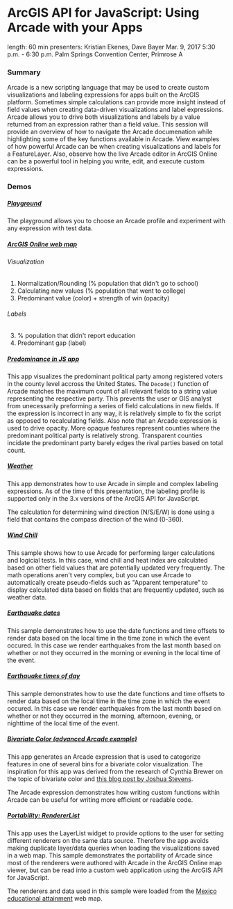 # ArcGIS API for JavaScript: Using Arcade with your Apps

length: 60 min
presenters: Kristian Ekenes, Dave Bayer
Mar. 9, 2017 5:30 p.m. - 6:30 p.m.
Palm Springs Convention Center, Primrose A

### Summary

Arcade is a new scripting language that may be used to create custom visualizations and labeling expressions for apps built on the ArcGIS platform. Sometimes simple calculations can provide more insight instead of field values when creating data-driven visualizations and label expressions. Arcade allows you to drive both visualizations and labels by a value returned from an expression rather than a field value. This session will provide an overview of how to navigate the Arcade documenation while highlighting some of the key functions available in Arcade. View examples of how powerful Arcade can be when creating visualizations and labels for a FeatureLayer. Also, observe how the live Arcade editor in ArcGIS Online can be a powerful tool in helping you write, edit, and execute custom expressions.


### Demos

##### [Playground](https://developers.arcgis.com/arcade/playground/)

The playground allows you to choose an Arcade profile and experiment with any expression with test data.


##### [ArcGIS Online web map](https://jsapi.maps.arcgis.com/home/webmap/viewer.html?webmap=f3f83b97f9c14c1abe79ed49810ba023)

###### Visualization

1. Normalization/Rounding (% population that didn't go to school)
2. Calculating new values (% population that went to college)
4. Predominant value (color) + strength of win (opacity)

###### Labels

3. % population that didn't report education
5. Predominant gap (label)


##### [Predominance in JS app](http://ekenes.github.io/conferences/ds-2017/arcade-long/demos/political-parties/)

This app visualizes the predominant political party among registered voters in the county level accross the United States. The `Decode()` function of Arcade matches the maximum count of all relevant fields to a string value representing the respective party. This prevents the user or GIS analyst from unecessarily preforming a series of field calculations in new fields. If the expression is incorrect in any way, it is relatively simple to fix the script as opposed to recalculating fields. Also note that an Arcade expression is used to drive opacity. More opaque features represent counties where the predominant political party is relatively strong. Transparent counties incidate the predominant party barely edges the rival parties based on total count.


##### [Weather](http://ekenes.github.io/conferences/ds-2017/arcade-long/demos/weather/)

This app demonstrates how to use Arcade in simple and complex labeling expressions. As of the time of this presentation, the labeling profile is supported only in the 3.x versions of the ArcGIS API for JavaScript.

The calculation for determining wind direction (N/S/E/W) is done using a field that contains the compass direction of the wind (0-360).


##### [Wind Chill](http://ekenes.github.io/conferences/ds-2017/arcade-long/demos/wind-chill/)

This sample shows how to use Arcade for performing larger calculations and logicial tests. In this case, wind chill and heat index are calculated based on other field values that are potentially updated very frequently. The math operations aren't very complex, but you can use Arcade to automatically create pseudo-fields such as "Apparent temperature" to display calculated data based on fields that are frequently updated, such as weather data.


##### [Earthquake dates](http://ekenes.github.io/conferences/ds-2017/arcade-long/demos/earthquakes-day-night/)

This sample demonstrates how to use the date functions and time offsets to render data based on the local time in the time zone in which the event occured. In this case we render earthquakes from the last month based on whether or not they occurred in the morning or evening in the local time of the event.


##### [Earthquake times of day](http://ekenes.github.io/conferences/ds-2017/arcade-long/demos/earthquakes-morning/)

This sample demonstrates how to use the date functions and time offsets to render data based on the local time in the time zone in which the event occured. In this case we render earthquakes from the last month based on whether or not they occurred in the morning, afternoon, evening, or nighttime of the local time of the event.


##### [Bivariate Color (advanced Arcade example)](http://ekenes.github.io/conferences/ds-2017/arcade-long/demos/bivariate-color/)

This app generates an Arcade expression that is used to categorize features in one of several bins for a bivariate color visualization. The inspiration for this app was derived from the research of Cynthia Brewer on the topic of bivariate color and [this blog post by Joshua Stevens](http://www.joshuastevens.net/cartography/make-a-bivariate-choropleth-map/).

The Arcade expression demonstrates how writing custom functions within Arcade can be useful for writing more efficient or readable code.


##### [Portability: RendererList](http://ekenes.github.io/conferences/ds-2017/arcade-long/demos/renderer-list/)

This app uses the LayerList widget to provide options to the user for setting different renderers on the same data source. Therefore the app avoids making duplicate layer/data queries when loading the visualizations saved in a web map. This sample demonstrates the portability of Arcade since most of the renderers were authored with Arcade in the ArcGIS Online map viewer, but can be read into a custom web application using the ArcGIS API for JavaScript. 

The renderers and data used in this sample were loaded from the [Mexico educational attainment](https://jsapi.maps.arcgis.com/home/item.html?id=8bcfd58b039a4477a0eb734fe6c8d4fe) web map.